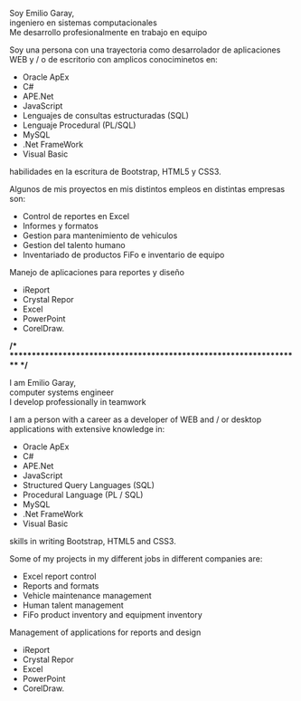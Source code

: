 Soy Emilio Garay,<br>
ingeniero en sistemas computacionales<br>
Me desarrollo profesionalmente en trabajo en equipo<br>

Soy una persona con una trayectoria como desarrolador de aplicaciones WEB y / o de escritorio con amplicos conociminetos en:
<ul>
  <li>Oracle ApEx</li>
  <li>C#</li>
  <li>APE.Net</li>
  <li>JavaScript</li>
  <li>Lenguajes de consultas estructuradas (SQL)</li>
  <li>Lenguaje Procedural (PL/SQL)</li>
  <li>MySQL</li>
  <li>.Net FrameWork</li>
  <li>Visual Basic</li>
</ul>

habilidades en la escritura de Bootstrap, HTML5 y CSS3.

Algunos de  mis proyectos en mis distintos empleos en distintas empresas son:
<ul>
  <li>Control de reportes en Excel</li>
  <li>Informes y formatos</li>
  <li>Gestion para mantenimiento de vehiculos</li>
  <li>Gestion del talento humano</li>
  <li>Inventariado de productos FiFo e inventario de equipo</li>
</ul>

Manejo de aplicaciones para reportes y diseño
<ul>
  <li>iReport</li>
  <li>Crystal Repor</li>
  <li>Excel</li>
  <li>PowerPoint</li>
  <li>CorelDraw.</li>
</ul>

<strong> /* ****************************************************************** */ </strong> 

I am Emilio Garay, <br>
computer systems engineer <br>
I develop professionally in teamwork <br>

I am a person with a career as a developer of WEB and / or desktop applications with extensive knowledge in:
<ul>
<li>Oracle ApEx</li>
<li>C#</li>
<li>APE.Net</li>
<li>JavaScript</li>
<li>Structured Query Languages ​​(SQL)</li>
<li>Procedural Language (PL / SQL)</li>
<li>MySQL</li>
<li>.Net FrameWork</li>
<li>Visual Basic</li>
</ul>

skills in writing Bootstrap, HTML5 and CSS3.

Some of my projects in my different jobs in different companies are:
<ul>
<li>Excel report control</li>
<li>Reports and formats</li>
<li>Vehicle maintenance management</li>
<li>Human talent management</li>
<li>FiFo product inventory and equipment inventory</li>
</ul>

Management of applications for reports and design
<ul>
<li>iReport</li>
<li>Crystal Repor</li>
<li>Excel</li>
<li>PowerPoint</li>
<li>CorelDraw.</li>
</ul>

